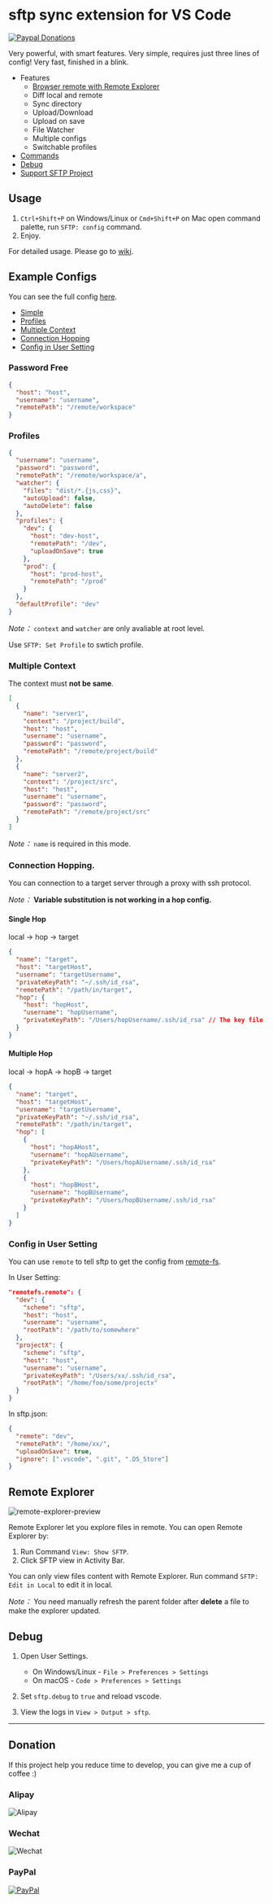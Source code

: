 # sftp sync extension for VS Code

[![Paypal Donations](https://www.paypalobjects.com/en_US/i/btn/btn_donate_SM.gif)](https://www.paypal.com/cgi-bin/webscr?cmd=_s-xclick&hosted_button_id=KEJA775QBTZSC&source=url)

Very powerful, with smart features. Very simple, requires just three lines of config! Very fast, finished in a blink.

- Features
  - [Browser remote with Remote Explorer](#remote-explorer)
  - Diff local and remote
  - Sync directory
  - Upload/Download
  - Upload on save
  - File Watcher
  - Multiple configs
  - Switchable profiles
- [Commands](https://github.com/liximomo/vscode-sftp/wiki/Command)
- [Debug](#debug)
- [Support SFTP Project](#Donation)

## Usage

1. `Ctrl+Shift+P` on Windows/Linux or `Cmd+Shift+P` on Mac open command palette, run `SFTP: config` command.
2. Enjoy.

For detailed usage. Please go to [wiki](https://github.com/liximomo/vscode-sftp/wiki).

## Example Configs

You can see the full config [here](https://github.com/liximomo/vscode-sftp/wiki/config).

- [Simple](#password-free)
- [Profiles](#profiles)
- [Multiple Context](#multiple-context)
- [Connection Hopping](#connection-hopping)
- [Config in User Setting](#config-in-user-setting)

### Password Free

```json
{
  "host": "host",
  "username": "username",
  "remotePath": "/remote/workspace"
}
```

### Profiles

```json
{
  "username": "username",
  "password": "password",
  "remotePath": "/remote/workspace/a",
  "watcher": {
    "files": "dist/*.{js,css}",
    "autoUpload": false,
    "autoDelete": false
  },
  "profiles": {
    "dev": {
      "host": "dev-host",
      "remotePath": "/dev",
      "uploadOnSave": true
    },
    "prod": {
      "host": "prod-host",
      "remotePath": "/prod"
    }
  },
  "defaultProfile": "dev"
}
```

_Note：_ `context` and `watcher` are only avaliable at root level.

Use `SFTP: Set Profile` to swtich profile.

### Multiple Context

The context must **not be same**.

```json
[
  {
    "name": "server1",
    "context": "/project/build",
    "host": "host",
    "username": "username",
    "password": "password",
    "remotePath": "/remote/project/build"
  },
  {
    "name": "server2",
    "context": "/project/src",
    "host": "host",
    "username": "username",
    "password": "password",
    "remotePath": "/remote/project/src"
  }
]
```

_Note：_ `name` is required in this mode.

### Connection Hopping.

You can connection to a target server through a proxy with ssh protocol.

_Note：_ **Variable substitution is not working in a hop config.**

#### Single Hop

local -> hop -> target

```json
{
  "name": "target",
  "host": "targetHost",
  "username": "targetUsername",
  "privateKeyPath": "~/.ssh/id_rsa",
  "remotePath": "/path/in/target",
  "hop": {
    "host": "hopHost",
    "username": "hopUsername",
    "privateKeyPath": "/Users/hopUsername/.ssh/id_rsa" // The key file is assumed on the hop.
  }
}
```

#### Multiple Hop

local -> hopA -> hopB -> target

```json
{
  "name": "target",
  "host": "targetHost",
  "username": "targetUsername",
  "privateKeyPath": "~/.ssh/id_rsa",
  "remotePath": "/path/in/target",
  "hop": [
    {
      "host": "hopAHost",
      "username": "hopAUsername",
      "privateKeyPath": "/Users/hopAUsername/.ssh/id_rsa"
    },
    {
      "host": "hopBHost",
      "username": "hopBUsername",
      "privateKeyPath": "/Users/hopBUsername/.ssh/id_rsa"
    }
  ]
}
```

### Config in User Setting

You can use `remote` to tell sftp to get the config from [remote-fs](https://github.com/liximomo/vscode-remote-fs).

In User Setting:

```json
"remotefs.remote": {
  "dev": {
    "scheme": "sftp",
    "host": "host",
    "username": "username",
    "rootPath": "/path/to/somewhere"
  },
  "projectX": {
    "scheme": "sftp",
    "host": "host",
    "username": "username",
    "privateKeyPath": "/Users/xx/.ssh/id_rsa",
    "rootPath": "/home/foo/some/projectx"
  }
}
```

In sftp.json:

```json
{
  "remote": "dev",
  "remotePath": "/home/xx/",
  "uploadOnSave": true,
  "ignore": [".vscode", ".git", ".DS_Store"]
}
```

## Remote Explorer

![remote-explorer-preview](https://raw.githubusercontent.com/liximomo/vscode-sftp/master/assets/showcase/remote-explorer.png)

Remote Explorer let you explore files in remote. You can open Remote Explorer by:

1. Run Command `View: Show SFTP`.
2. Click SFTP view in Activity Bar.

You can only view files content with Remote Explorer. Run command `SFTP: Edit in Local` to edit it in local.

_Note：_ You need manually refresh the parent folder after **delete** a file to make the explorer updated.

## Debug

1.  Open User Settings.

    - On Windows/Linux - `File > Preferences > Settings`
    - On macOS - `Code > Preferences > Settings`

2.  Set `sftp.debug` to `true` and reload vscode.
3.  View the logs in `View > Output > sftp`.

---

## Donation

If this project help you reduce time to develop, you can give me a cup of coffee :)

### Alipay

![Alipay](https://raw.githubusercontent.com/liximomo/vscode-sftp/master/assets/alipay.png)

### Wechat

![Wechat](https://raw.githubusercontent.com/liximomo/vscode-sftp/master/assets/wechat.png)

### PayPal

[![PayPal](https://img.shields.io/badge/Donate-PayPal-green.svg)](https://www.paypal.com/cgi-bin/webscr?cmd=_s-xclick&hosted_button_id=KEJA775QBTZSC&source=url)
